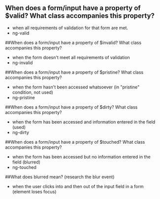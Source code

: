 ## When does a form/input have a property of $valid? What class accompanies this property?
 - when all requirements of validation for that form are met.
 - ng-valid

##When does a form/input have a property of $invalid? What class accompanies this property?
 - when the form doesn't meet all requirements of validation
 - ng-invalid

##When does a form/input have a property of $pristine? What class accompanies this property?
 - when the form hasn't been accessed whatsoever (in "pristine" condition, not used)
 - ng-pristine

##When does a form/input have a property of $dirty? What class accompanies this property?
 - when the form has been accessed and information entered in the field (used)
 - ng-dirty

##When does a form/input have a property of $touched? What class accompanies this property?
 - when the form has been accessed but no information entered in the field (blurred)
 - ng-touched

##What does blurred mean? (research the blur event)
 - when the user clicks into and then out of the input field in a form (element loses focus)
